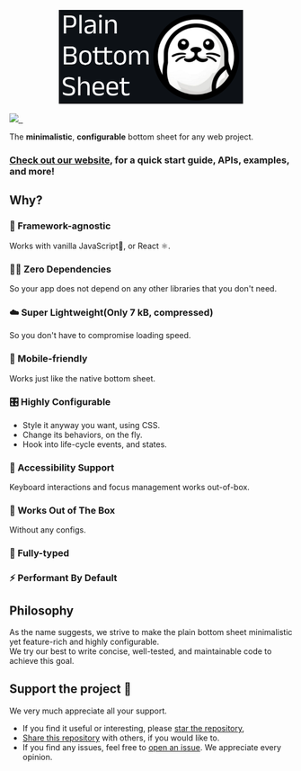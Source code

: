 <p align="center">
  <a href="https://plain-bottom-sheet-pbs-docs.vercel.app/">
    <img src="../../documents/assets/header.png" width="328" height="167">
  </a>
</p>

<a href="https://codecov.io/gh/PeterByun/plain-bottom-sheet" > 
 <img src="https://codecov.io/gh/PeterByun/plain-bottom-sheet/graph/badge.svg?token=WFHGUAI3GC"/> 
</a>

<a href="https://bundlejs.com/?q=plain-bottom-sheet-core@0.4.1" target="\_parent">
  <img alt="" src="https://deno.bundlejs.com/badge?q=plain-bottom-sheet-core@0.4.1&badge=detailed" />
</a>

<a href="https://bundlejs.com/?q=@plainsheet/react-plain-bottom-sheet@0.0.1" target="\_parent">
  <img alt="" src="https://deno.bundlejs.com/badge?q=@plainsheet/react-plain-bottom-sheet@0.0.1" />
</a>

The **minimalistic**, **configurable** bottom sheet for any web project.

### [Check out our website](https://plain-bottom-sheet-pbs-docs.vercel.app/), for a quick start guide, APIs, examples, and more!

## Why?

### 🧩 Framework-agnostic

Works with vanilla JavaScript🍦, or React ⚛️.

### ⛓️‍💥 Zero Dependencies

So your app does not depend on any other libraries that you don't need.

### ☁️ Super Lightweight(Only 7 kB, compressed)

So you don't have to compromise loading speed.

### 📱 Mobile-friendly

Works just like the native bottom sheet.

### 🎛 Highly Configurable

- Style it anyway you want, using CSS.
- Change its behaviors, on the fly.
- Hook into life-cycle events, and states.

### 🦮 Accessibility Support

Keyboard interactions and focus management works out-of-box.

### 🍰 Works Out of The Box

Without any configs.

### 🦾 Fully-typed

### ⚡️ Performant By Default

## Philosophy

As the name suggests, we strive to make the plain bottom sheet minimalistic yet feature-rich and highly configurable.  
We try our best to write concise, well-tested, and maintainable code to achieve this goal.

## Support the project 🤍

We very much appreciate all your support.

- If you find it useful or interesting, please [star the repository](https://github.com/plainsheet/plain-bottom-sheet/stargazers),
- [Share this repository](https://github.com/plainsheet/plain-bottom-sheet?tab=readme-ov-file) with others, if you would like to.
- If you find any issues, feel free to [open an issue](https://github.com/plainsheet/plain-bottom-sheet/issues). We appreciate every opinion.
